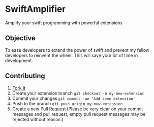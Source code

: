 # SwiftAmplifier
Amplify your swift programming with powerful extensions

## Objective
To ease developers to extend the power of swift and prevent my fellow developers to reinvent the wheel. This will save your lot of time in development.

## Contributing

1. [Fork it](https://github.com/rajatjain4061/SwiftAmplifier/fork)
2. Create your extension branch `git checkout -b my-new-extension`
3. Commit your changes `git commit -am 'Add some extension'`
4. Push to the branch `git push origin my-new-extension`
5. Create a new Pull Request (Please be very clear on your commit messages and pull request, empty pull request messages may be rejected without reason.)
